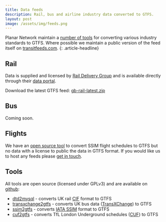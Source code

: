 ```yaml
---
title: Data feeds
description: Rail, bus and airline industry data converted to GTFS.
layout: post
image: /assets/img/feeds.png
---
```


Planar Network maintain a [number of tools](https://www.github.com/planarnetwork) for converting various industry standards to GTFS. Where possible we maintain a public version of the feed itself on [transitfeeds.com](http://transitfeeds.com).
{: .article-headline}

## Rail

Data is supplied and licensed by [Rail Delivery Group](https://www.raildeliverygroup.com/) and is available directly through their [data portal](http://data.atoc.org/).

Download the latest GTFS feed: [gb-rail-latest.zip](https://s3.eu-west-2.amazonaws.com/feeds.planar.network/gb-rail-latest.zip)

## Bus

Coming soon.

## Flights

We have an [open source tool](https://github.com/planarnetwork/ssim2gtfs) to convert SSIM flight schedules to GTFS but no data with a license to public the data in GTFS format. If you would like us to host any feeds please [get in touch](mailto:info@planar.network).

## Tools

All tools are open source (licensed under GPLv3) and are available on [github](https://www.github.com/planarnetwork):

- [dtd2mysql](https://www.github.com/planarnetwork/dtd2mysql) - converts UK rail [CIF](https://www.raildeliverygroup.com/files/Publications/services/rsp/RSPS5046-01-00_Timetable_Information_Data_Feed_InterfaceSpecification.pdf) format to GTFS
- [transxchange2gtfs](https://www.github.com/planarnetwork/transxchange2gtfs) - converts UK bus data ([TransXChange](https://www.gov.uk/government/collections/transxchange)) to GTFS
- [ssim2gtfs](https://www.github.com/planarnetwork/ssim2gtfs) - converts [IATA SSIM](https://www.iata.org/publications/store/Pages/standard-schedules-information.aspx) format to GTFS
- [cuf2gtfs](https://www.github.com/planarnetwork/cuf2gtfs) - converts TfL London Underground schedules ([CUF](http://content.tfl.gov.uk/cuf-technical-spec-tube-timetable-data.pdf)) to GTFS
